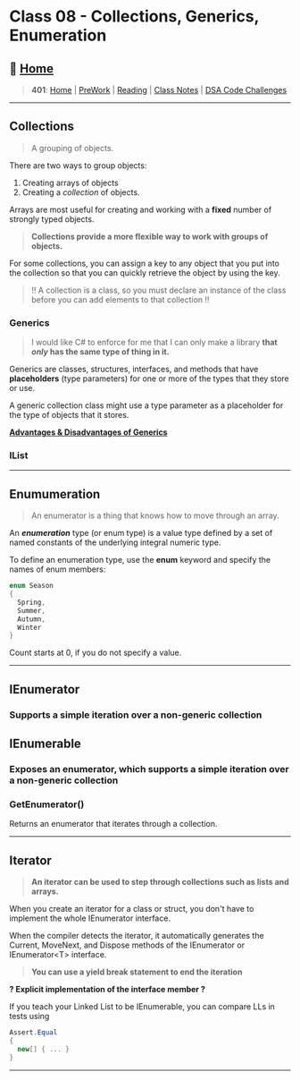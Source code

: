 # Class 08 - Collections, Generics, Enumeration

## 🏡 [**Home**](https://mistidinzy.github.io/ReadingNotes/)

> **401**: [Home](/c401home.md)
|
[PreWork](/401/PreworkRM.md)
|
[Reading](/401/ReadingRM.md)
|
[Class Notes](/401/ClassRM.md)
|
[DSA Code Challenges](https://mistidinzy.github.io/data-structures-and-algorithms/)
>

_____

## Collections

> A grouping of objects.

There are two ways to group objects:

1. Creating arrays of objects
2. Creating a *collection* of objects.

Arrays are most useful for creating and working with a **fixed** number of strongly typed objects.

> **Collections provide a more flexible way to work with groups of objects.**

For some collections, you can assign a key to any object that you put into the collection so that you can quickly retrieve the object by using the key.

> ‼️ A collection is a class, so you must declare an instance of the class before you can add elements to that collection ‼️

### Generics

> I would like C# to enforce for me that I can only make a library **that ***only*** has the same type of thing in it.**

Generics are classes, structures, interfaces, and methods that have **placeholders** (type parameters) for one or more of the types that they store or use.

A generic collection class might use a type parameter as a placeholder for the type of objects that it stores.

[**Advantages & Disadvantages of Generics**](https://docs.microsoft.com/en-us/dotnet/standard/generics/#advantages-and-disadvantages-of-generics)

### IList

_____

## Enumumeration

> An enumerator is a thing that knows how to move through an array.

An ***enumeration*** type (or enum type) is a value type defined by a set of named constants of the underlying integral numeric type.

To define an enumeration type, use the **enum** keyword and specify the names of enum members:

```C#
enum Season
{
  Spring,
  Summer,
  Autumn,
  Winter
}
```

Count starts at 0, if you do not specify a value.

_____

## IEnumerator

### Supports a simple iteration over a non-generic collection

## IEnumerable

### Exposes an enumerator, which supports a simple iteration over a non-generic collection

### GetEnumerator()

Returns an enumerator that iterates through a collection.

_____

## Iterator

> **An iterator can be used to step through collections such as lists and arrays.**

When you create an iterator for a class or struct, you don't have to implement the whole IEnumerator interface.

When the compiler detects the iterator, it automatically generates the Current, MoveNext, and Dispose methods of the IEnumerator or IEnumerator\<T> interface.

> **You can use a yield break statement to end the iteration**

**? Explicit implementation of the interface member ?**

If you teach your Linked List to be IEnumerable, you can compare LLs in tests using

```C#
Assert.Equal
{
  new[] { ... }
}
```

_____
